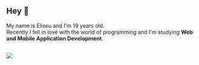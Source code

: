 ## Hey 👋
<p>My name is Eliseu and I'm 19 years old. <br> Recently I fell in love with the world of programming and I'm studying <strong>Web and Mobile Application Development</strong>.
  
  ##
  
<a href="https://www.linkedin.com/in/eliseu03" target="_blank"><img src="https://img.shields.io/badge/-LinkedIn-%230077B5?style=for-the-badge&logo=linkedin&logoColor=white" target="_blank"></a>
